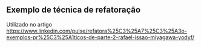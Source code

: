 ## Exemplo de técnica de refatoração

Utilizado no artigo https://www.linkedin.com/pulse/refatora%25C3%25A7%25C3%25A3o-exemplos-pr%25C3%25A1ticos-de-parte-2-rafael-issao-miyagawa-yodyf/
